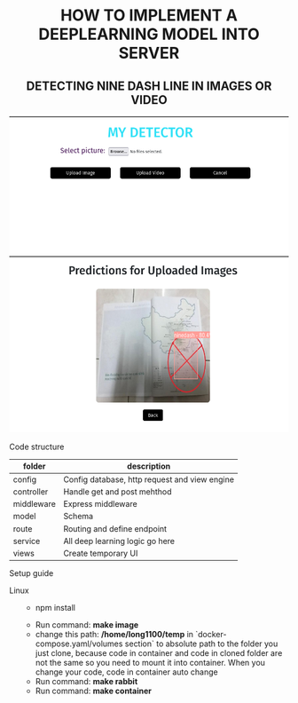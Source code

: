 <h1 align="center">HOW TO IMPLEMENT A DEEPLEARNING MODEL INTO SERVER</h1>

<h2 align="center">DETECTING NINE DASH LINE IN IMAGES OR VIDEO</h2>

<img src="temporaryUI.png" alt="Maybe here is a picture">
<img src="result.png" alt="Maybe here is a picture">

<p>Code structure</p>
<table>
  <thead>
    <tr>
      <th scope="col">folder</th>
      <th scope="col">description</th>
    </tr>
  </thead>
  <tbody>
    <tr>
      <td>config</td>
      <td>Config database, http request and view engine</td>
    </tr>
    <tr>
      <td>controller</td>
      <td>Handle get and post mehthod</td>
    </tr>
    <tr>
      <td>middleware</td>
      <td>Express middleware</td>
    </tr>
    <tr>
      <td>model</td>
      <td>Schema</td>
    </tr>
    <tr>
      <td>route</td>
      <td>Routing and define endpoint</td>
    </tr>
    <tr>
      <td>service</td>
      <td>All deep learning logic go here</td>
    </tr>
    <tr>
      <td>views</td>
      <td>Create temporary UI</td>
    </tr>
  </tbody>
</table>

<p>Setup guide</p>
<p>Linux</p>
<ul>
  <ul>
    <li>npm install</li>
  </ul>
  <ul>
    <li>Run command: <b>make image</b></li>
    <li>
      change this path: <b>/home/long1100/temp</b> in `docker-compose.yaml/volumes section` to absolute path to the folder you just clone,
      because code in container and code in cloned folder are not the same so you need to mount it into container. When you change your code, code in container auto change
    </li>
    <li>Run command: <b>make rabbit</b></li>
    <li>Run command: <b>make container</b></li>
  </ul>
  
 
</ul>
